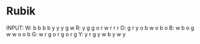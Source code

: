 # Rubik

INPUT:
W: b b b b y y y g w
R: y g g o r w r r r
O: g r y o b w o b o 
B: w b o g w w o o b
G: w r g o r g o r g
Y: y r g y w b y w y
